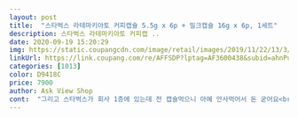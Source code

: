 ```yaml
---
layout: post 
title:  "스타벅스 라테마키아토 커피캡슐 5.5g x 6p + 밀크캡슐 16g x 6p, 1세트" 
description: 스타벅스 라테마키아토 커피캡 ..
date: 2020-09-19 15:20:29 
img: https://static.coupangcdn.com/image/retail/images/2019/11/22/13/3/9a824192-3d39-4d30-86fb-52e76895b2a2.jpg 
linkUrl: https://link.coupang.com/re/AFFSDP?lptag=AF3600438&subid=ahnPublicAsk&pageKey=343892430&itemId=1092550408&vendorItemId=5608332707&traceid=V0-113-72600f7b197bd035 
categories: [1013] 
color: D9418C 
price: 7900 
author: Ask View Shop 
cont:  "그리고 스타벅스가 회사 1층에 있는데 전 캡슐먹으니 아예 안사먹어서 돈 굳어요<br/>기존에 마시던 돌체 캡슐보다 우유가 더 부드럽고 거품이 풍성합니다.<br/>재구매 의사 있으며 캬라멜마키아토도 구매예정입니다.<br/><br/>라테마끼아또는 카푸치노랑 비슷했어요.<br/> 전 두맛의 차이가 확 느껴지지 않아서 두개다 내려서 비교해서 먹어봐야 겠네요<br/>못 느꼈는데 두가지 추출해서 두가지 맛을 비교해보니 카푸치노가 아주 살짝 단맛이 있어요.<br/><br/>배송도 빠르고 맛은 스벅매장에서  먹는 것과  비슷합니다.<br/><br/>이건 무슨맛일까  너무 궁금해서 또 구입했는데 먹어보니 이건 달지 않아요.<br/> 제가 먹는건 아메리카노, 에소프레소.<br/> 카푸치노.<br/> 캬라멜마끼아또.<br/> 그리고  이 상품이네요.<br/> 솔직히 캬라멜마끼아또나 라테 마끼아또는 가격대가 높아서 안먹었는데 이번에 보니 가격대가 카푸치노가격으로 떨어져서 샀어요.<br/><br/>전 스타벅스 캡슐이 좋아서 일주일에 한번씩 구매해요<br/>전 요즘 집카페를 스타벅스 덕분에 잘 이용합니다.<br/> 돌체도 한참 먹다가 질려서 안쓰다가  요즘 다시 사용하고 있어요.<br/> 이것도 괜찮은데 전 카푸치노랑 아메리카노를 가장 좋아합니다.<br/> 전 살짝 단게 제 취향이에요.<br/> 스타벅스 제품은 카푸치노던, 캬라멜마끼아또.<br/> 라떼마키아토 모두 밀크캡슐에서 전지분유 맛이 안나고 추출해서 먹어보면 링링한 우유맛이에요.<br/> 기술력이 다르네요.<br/> 너무 달아도 질리는데 좀 덜 질리고 계속 시키는거 보면 그나마  제일 낫네요<br/>제 상품평이 도움되었다면 도움되기 클릭부탁해요<br/>카푸치노랑 라테마끼아또랑 진짜 맛 차이를 처음 먹었을 때<br/>카푸치노를 산다는게 라테마끼아또 샀네요.<br/> 그것도 2팩이나.<br/>.<br/><br/>회사동료하고도 같이먹고 그냥 저렴해서 부담안가요<br/>" 
---
```

